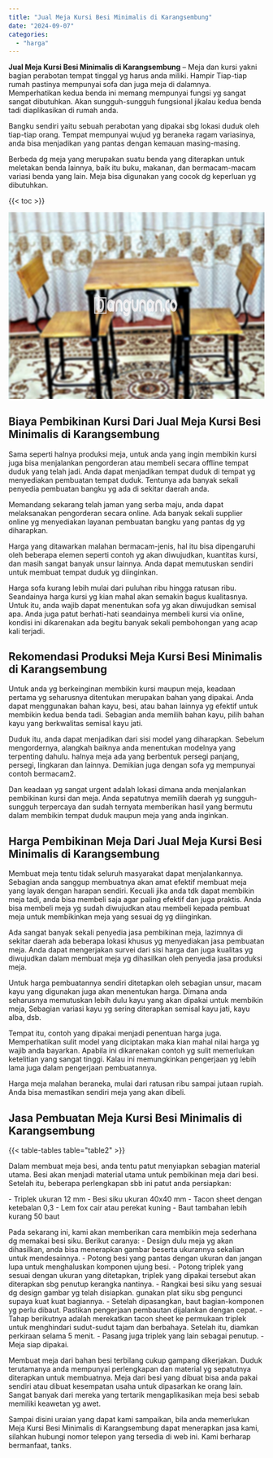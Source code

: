 ```yaml
---
title: "Jual Meja Kursi Besi Minimalis di Karangsembung"
date: "2024-09-07"
categories: 
  - "harga"
---
```


**Jual Meja Kursi Besi Minimalis di Karangsembung** – Meja dan kursi yakni bagian perabotan tempat tinggal yg harus anda miliki. Hampir Tiap-tiap rumah pastinya mempunyai sofa dan juga meja di dalamnya. Memperhatikan kedua benda ini memang mempunyai fungsi yg sangat sangat dibutuhkan. Akan sungguh-sungguh fungsional jikalau kedua benda tadi diaplikasikan di rumah anda.

Bangku sendiri yaitu sebuah perabotan yang dipakai sbg lokasi duduk oleh tiap-tiap orang. Tempat mempunyai wujud yg beraneka ragam variasinya, anda bisa menjadikan yang pantas dengan kemauan masing-masing.

Berbeda dg meja yang merupakan suatu benda yang diterapkan untuk meletakan benda lainnya, baik itu buku, makanan, dan bermacam-macam variasi benda yang lain. Meja bisa digunakan yang cocok dg keperluan yg dibutuhkan.

{{< toc >}}

![Jual Meja Kursi Besi Minimalis di Karangsembung](/images/jual-meja-besi-murah08.png)

## Biaya Pembikinan Kursi Dari Jual Meja Kursi Besi Minimalis di Karangsembung

Sama seperti halnya produksi meja, untuk anda yang ingin membikin kursi juga bisa menjalankan pengorderan atau membeli secara offline tempat duduk yang telah jadi. Anda dapat menjadikan tempat duduk di tempat yg menyediakan pembuatan tempat duduk. Tentunya ada banyak sekali penyedia pembuatan bangku yg ada di sekitar daerah anda.

Memandang sekarang telah jaman yang serba maju, anda dapat melaksanakan pengorderan secara online. Ada banyak sekali supplier online yg menyediakan layanan pembuatan bangku yang pantas dg yg diharapkan.

Harga yang ditawarkan malahan bermacam-jenis, hal itu bisa dipengaruhi oleh beberapa elemen seperti contoh yg akan diwujudkan, kuantitas kursi, dan masih sangat banyak unsur lainnya. Anda dapat memutuskan sendiri untuk membuat tempat duduk yg diinginkan.

Harga sofa kurang lebih mulai dari puluhan ribu hingga ratusan ribu. Seandainya harga kursi yg kian mahal akan semakin bagus kualitasnya. Untuk itu, anda wajib dapat menentukan sofa yg akan diwujudkan semisal apa. Anda juga patut berhati-hati seandainya membeli kursi via online, kondisi ini dikarenakan ada begitu banyak sekali pembohongan yang acap kali terjadi.

## Rekomendasi Produksi Meja Kursi Besi Minimalis di Karangsembung

Untuk anda yg berkeinginan membikin kursi maupun meja, keadaan pertama yg seharusnya ditentukan merupakan bahan yang dipakai. Anda dapat menggunakan bahan kayu, besi, atau bahan lainnya yg efektif untuk membikin kedua benda tadi. Sebagian anda memilih bahan kayu, pilih bahan kayu yang berkwalitas semisal kayu jati.

Duduk itu, anda dapat menjadikan dari sisi model yang diharapkan. Sebelum mengordernya, alangkah baiknya anda menentukan modelnya yang terpenting dahulu. halnya meja ada yang berbentuk persegi panjang, persegi, lingkaran dan lainnya. Demikian juga dengan sofa yg mempunyai contoh bermacam2.

Dan keadaan yg sangat urgent adalah lokasi dimana anda menjalankan pembikinan kursi dan meja. Anda sepatutnya memilih daerah yg sungguh-sungguh terpercaya dan sudah ternyata memberikan hasil yang bermutu dalam membikin tempat duduk maupun meja yang anda inginkan.

## Harga Pembikinan Meja Dari Jual Meja Kursi Besi Minimalis di Karangsembung

Membuat meja tentu tidak seluruh masyarakat dapat menjalankannya. Sebagian anda sanggup membuatnya akan amat efektif membuat meja yang layak dengan harapan sendiri. Kecuali jika anda tdk dapat membikin meja tadi, anda bisa membeli saja agar paling efektif dan juga praktis. Anda bisa membeli meja yg sudah diwujudkan atau membeli kepada pembuat meja untuk membikinkan meja yang sesuai dg yg diinginkan.

Ada sangat banyak sekali penyedia jasa pembikinan meja, lazimnya di sekitar daerah ada beberapa lokasi khusus yg menyediakan jasa pembuatan meja. Anda dapat mengerjakan survei dari sisi harga dan juga kualitas yg diwujudkan dalam membuat meja yg dihasilkan oleh penyedia jasa produksi meja.

Untuk harga pembuatannya sendiri ditetapkan oleh sebagian unsur, macam kayu yang digunakan juga akan menentukan harga. Dimana anda seharusnya memutuskan lebih dulu kayu yang akan dipakai untuk membikin meja, Sebagian variasi kayu yg sering diterapkan semisal kayu jati, kayu alba, dsb.

Tempat itu, contoh yang dipakai menjadi penentuan harga juga. Memperhatikan sulit model yang diciptakan maka kian mahal nilai harga yg wajib anda bayarkan. Apabila ini dikarenakan contoh yg sulit memerlukan ketelitian yang sangat tinggi. Kalau ini memungkinkan pengerjaan yg lebih lama juga dalam pengerjaan pembuatannya.

Harga meja malahan beraneka, mulai dari ratusan ribu sampai jutaan rupiah. Anda bisa memastikan sendiri meja yang akan dibeli.

## Jasa Pembuatan Meja Kursi Besi Minimalis di Karangsembung

{{< table-tables table="table2" >}}

Dalam membuat meja besi, anda tentu patut menyiapkan sebagian material utama. Besi akan menjadi material utama untuk pembikinan meja dari besi. Setelah itu, beberapa perlengkapan sbb ini patut anda persiapkan:

\- Triplek ukuran 12 mm - Besi siku ukuran 40x40 mm - Tacon sheet dengan ketebalan 0,3 - Lem fox cair atau perekat kuning - Baut tambahan lebih kurang 50 baut

Pada sekarang ini, kami akan memberikan cara membikin meja sederhana dg memakai besi siku. Berikut caranya: - Design dulu meja yg akan dihasilkan, anda bisa menerapkan gambar beserta ukurannya sekalian untuk mendesainnya. - Potong besi yang pantas dengan ukuran dan jangan lupa untuk menghaluskan komponen ujung besi. - Potong triplek yang sesuai dengan ukuran yang ditetapkan, triplek yang dipakai tersebut akan diterapkan sbg penutup kerangka nantinya. - Rangkai besi siku yang sesuai dg design gambar yg telah disiapkan. gunakan plat siku sbg pengunci supaya kuat kuat bagiannya. - Setelah dipasangkan, baut bagian-komponen yg perlu dibaut. Pastikan pengerjaan pembautan dijalankan dengan cepat. - Tahap berikutnya adalah merekatkan tacon sheet ke permukaan triplek untuk menghindari sudut-sudut tajam dan berbahaya. Setelah itu, diamkan perkiraan selama 5 menit. - Pasang juga triplek yang lain sebagai penutup. - Meja siap dipakai.

Membuat meja dari bahan besi terbilang cukup gampang dikerjakan. Duduk terutamanya anda mempunyai perlengkapan dan material yg sepatutnya diterapkan untuk membuatnya. Meja dari besi yang dibuat bisa anda pakai sendiri atau dibuat kesempatan usaha untuk dipasarkan ke orang lain. Sangat banyak dari mereka yang tertarik mengaplikasikan meja besi sebab memiliki keawetan yg awet.

Sampai disini uraian yang dapat kami sampaikan, bila anda memerlukan Meja Kursi Besi Minimalis di Karangsembung dapat menerapkan jasa kami, silahkan hubungi nomor telepon yang tersedia di web ini. Kami berharap bermanfaat, tanks.
